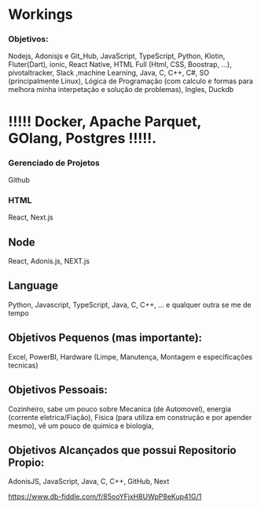# Workings

### Objetivos: 
Nodejs, Adonisjs e Git_Hub, JavaScript, TypeScript, Python, Klotin, Fluter(Dart), ionic, React Native, HTML Full (Html, CSS, Boostrap, ...), pivotaltracker, Slack ,machine Learning, Java, C, C++, C#, SO (principalmente Linux), Lógica de Programação (com calculo e formas para melhora minha interpetação e solução de problemas), Ingles, Duckdb

# !!!!! Docker, Apache Parquet, GOlang, Postgres !!!!!.


### Gerenciado de Projetos
Github

### HTML
React, Next.js

## Node
React, Adonis.js, NEXT.js

## Language
Python, Javascript, TypeScript, Java, C, C++, ... e qualquer outra se me de tempo

## Objetivos Pequenos (mas importante): 
Excel, PowerBI, Hardware (Limpe, Manutença, Montagem e especificações tecnicas)
## Objetivos Pessoais:
Cozinheiro, sabe um pouco sobre Mecanica (de Automovel), energia (corrente eletrica/Fiação), Física (para utiliza em construção e por apender mesmo), vê um pouco de quimica e biologia, 

## Objetivos Alcançados que possui Repositorio Propio: 
AdonisJS, JavaScript, Java, C, C++, GitHub, Next

https://www.db-fiddle.com/f/85ooYFjxH8UWpP8eKup41G/1
